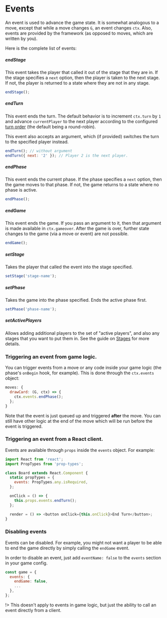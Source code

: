 # Events

An event is used to advance the game state. It is somewhat
analogous to a move, except that while a move changes
`G`, an event changes `ctx`. Also, events are provided by the
framework (as opposed to moves, which are written by you).

Here is the complete list of events:

##### endStage

This event takes the player that called it out of the stage
that they are in. If the stage specifies a `next` option, then
the player is taken to the next stage. If not, the player is
returned to a state where they are not in any stage.

```js
endStage();
```

##### endTurn

This event ends the turn.
The default behavior is to increment `ctx.turn` by `1`
and advance `currentPlayer` to the next player according
to the configured [turn order](turn-order.md) (the default being a round-robin).

This event also accepts an argument, which (if provided)
switches the turn to the specified player instead.

```js
endTurn(); // without argument
endTurn({ next: '2' }); // Player 2 is the next player.
```

##### endPhase

This event ends the current phase. If the phase specifies a
`next` option, then the game moves to that phase. If not, the
game returns to a state where no phase is active.

```js
endPhase();
```

##### endGame

This event ends the game. If you pass an argument to it,
then that argument is made available in `ctx.gameover`.
After the game is over, further state changes to the game
(via a move or event) are not possible.

```js
endGame();
```

##### setStage

Takes the player that called the event into the stage specified.

```js
setStage('stage-name');
```

##### setPhase

Takes the game into the phase specified. Ends the active phase first.

```js
setPhase('phase-name');
```

##### setActivePlayers

Allows adding additional players to the set of "active players", and
also any stages that you want to put them in. See the guide on [Stages](stages.md)
for more details.

### Triggering an event from game logic.

You can trigger events from a move or any code inside
your game logic (the phase's `onBegin` hook, for example).
This is done through the `ctx.events` object:

```js
moves: {
  drawCard: (G, ctx) => {
    ctx.events.endPhase();
  };
}
```

Note that the event is just queued up and triggered **after** the move.
You can still have other logic at the end of the move which will be
run before the event is triggered.

### Triggering an event from a React client.

Events are available through `props` inside the
`events` object. For example:

```js
import React from 'react';
import PropTypes from 'prop-types';

class Board extends React.Component {
  static propTypes = {
    events: PropTypes.any.isRequired,
  };

  onClick = () => {
    this.props.events.endTurn();
  };

  render = () => <button onClick={this.onClick}>End Turn</button>;
}
```

### Disabling events

Events can be disabled. For example, you might not want a
player to be able to end the game directly by simply calling
the `endGame` event.

In order to disable an event, just add `eventName: false` to
the `events` section in your game config.

```js
const game = {
  events: {
    endGame: false,
    ...
  },
};
```

!> This doesn't apply to events in game logic, but just the
ability to call an event directly from a client.
